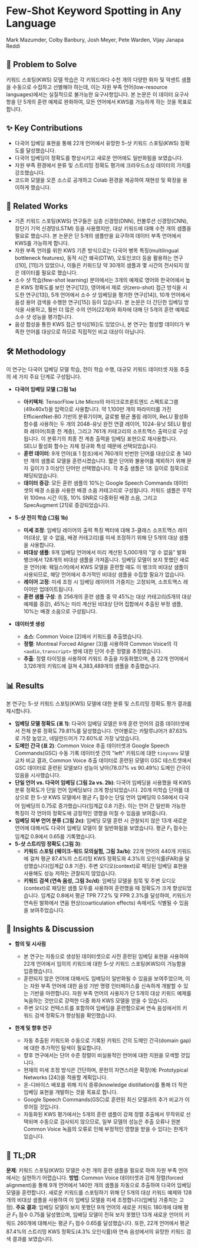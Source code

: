 # Few-Shot Keyword Spotting in Any Language

Mark Mazumder, Colby Banbury, Josh Meyer, Pete Warden, Vijay Janapa Reddi

## 🧩 Problem to Solve

키워드 스포팅(KWS) 모델 학습은 각 키워드마다 수천 개의 다양한 화자 및 악센트 샘플을 수동으로 수집하고 선별해야 하는데, 이는 자원 부족 언어(low-resource languages)에서는 실질적으로 불가능한 요구사항입니다. 본 논문은 이 데이터 요구사항을 단 5개의 훈련 예제로 완화하여, 모든 언어에서 KWS를 가능하게 하는 것을 목표로 합니다.

## ✨ Key Contributions

- 다국어 임베딩 표현을 통해 22개 언어에서 유망한 5-샷 키워드 스포팅(KWS) 정확도를 달성했습니다.
- 다국어 임베딩이 정확도를 향상시키고 새로운 언어에도 일반화됨을 보였습니다.
- 자원 부족 환경에서 분류 및 스트리밍 정확도 평가에 크라우드소싱 데이터의 가치를 강조했습니다.
- 코드와 모델을 오픈 소스로 공개하고 Colab 환경을 제공하여 재현성 및 확장을 용이하게 했습니다.

## 📎 Related Works

- 기존 키워드 스포팅(KWS) 연구들은 심층 신경망(DNN), 컨볼루션 신경망(CNN), 장단기 기억 신경망(LSTM) 등을 사용했지만, 대상 키워드에 대해 수천 개의 샘플을 필요로 했습니다. 본 논문은 단 5개의 샘플만을 요구하여 데이터 부족 언어에서 KWS를 가능하게 합니다.
- 자원 부족 언어를 위한 KWS 기존 방식으로는 다국어 병목 특징(multilingual bottleneck features), 동적 시간 왜곡(DTW), 오토인코더 등을 활용하는 연구([10], [11])가 있었으나, 이들은 키워드당 약 30개의 샘플과 몇 시간의 전사되지 않은 데이터를 필요로 했습니다.
- 소수 샷 학습(few-shot learning) 분야에서는 3개의 예제로 영어와 한국어에서 높은 KWS 정확도를 보인 연구([12]), 영어에서 제로 샷(zero-shot) 접근 방식을 시도한 연구([13]), 5개 언어에서 소수 샷 임베딩을 평가한 연구([14]), 10개 언어에서 음성 용어 검색을 수행한 연구([15]) 등이 있습니다. 본 논문은 더 간단한 임베딩 방식을 사용하고, 훨씬 더 많은 수의 언어(22개)와 화자에 대해 단 5개의 훈련 예제로 소수 샷 성능을 평가합니다.
- 음성 합성을 통한 KWS 접근 방식([16])도 있었으나, 본 연구는 합성할 데이터가 부족한 언어를 대상으로 하므로 직접적인 비교 대상이 아닙니다.

## 🛠️ Methodology

이 연구는 다국어 임베딩 모델 학습, 전이 학습 수행, 대규모 키워드 데이터셋 자동 추출의 세 가지 주요 단계로 구성됩니다.

- **다국어 임베딩 모델 (그림 1a)**

  - **아키텍처**: TensorFlow Lite Micro의 마이크로프론트엔드 스펙트로그램(49x40x1)을 입력으로 사용합니다. 약 1,100만 개의 파라미터를 가진 EfficientNet-B0 기반의 분류기이며, 글로벌 평균 풀링 레이어, ReLU 활성화 함수를 사용하는 두 개의 2048-유닛 완전 연결 레이어, 1024-유닛 SELU 활성화 레이어(최종 전 계층), 그리고 761개 카테고리의 소프트맥스 출력으로 구성됩니다. 이 분류기의 최종 전 계층 출력을 임베딩 표현으로 재사용합니다. SELU 활성화 함수는 자체 정규화 특성 때문에 선택되었습니다.
  - **훈련 데이터**: 9개 언어(표 1 참조)에서 760개의 빈번한 단어를 대상으로 총 140만 개의 샘플로 모델을 훈련시켰습니다. 짧은 단어와 불용어를 제외하기 위해 문자 길이가 3 이상인 단어만 선택했습니다. 각 추출 샘플은 1초 길이로 침묵으로 패딩되었습니다.
  - **데이터 증강**: 모든 훈련 샘플의 10%는 Google Speech Commands 데이터셋의 배경 소음을 사용한 배경 소음 카테고리로 구성됩니다. 키워드 샘플은 무작위 100ms 시간 이동, 10% SNR로 다중화된 배경 소음, 그리고 SpecAugment [21]로 증강되었습니다.

- **5-샷 전이 학습 (그림 1b)**

  - **미세 조정**: 임베딩 레이어의 출력 특징 벡터에 대해 3-클래스 소프트맥스 레이어(대상, 알 수 없음, 배경 카테고리)를 미세 조정하기 위해 단 5개의 대상 샘플을 사용합니다.
  - **비대상 샘플**: 9개 임베딩 언어에서 미리 계산된 5,000개의 "알 수 없음" 발화 뱅크에서 128개의 비대상 샘플을 가져옵니다. 임베딩 모델이 보지 못했던 새로운 언어(예: 웨일스어)에서 KWS 모델을 훈련할 때도 이 뱅크의 비대상 샘플이 사용되므로, 해당 언어에서 추가적인 비대상 샘플을 수집할 필요가 없습니다.
  - **레이어 고정**: 미세 조정 시 임베딩 레이어의 가중치는 고정되며, 소프트맥스 레이어만 업데이트됩니다.
  - **훈련 샘플 구성**: 총 256개의 훈련 샘플 중 약 45%는 대상 카테고리(5개의 대상 예제를 증강), 45%는 미리 계산된 비대상 단어 집합에서 추출된 부정 샘플, 10%는 배경 소음으로 구성됩니다.

- **데이터셋 생성**
  - **소스**: Common Voice [2]에서 키워드를 추출했습니다.
  - **정렬**: Montreal Forced Aligner [3]를 사용하여 Common Voice의 각 `<audio,transcript>` 쌍에 대한 단어 수준 정렬을 추정했습니다.
  - **추출**: 정렬 타이밍을 사용하여 키워드 추출을 자동화했으며, 총 22개 언어에서 3,126개의 키워드에 걸쳐 4,383,489개의 샘플을 추출했습니다.

## 📊 Results

본 연구는 5-샷 키워드 스포팅(KWS) 모델에 대한 분류 및 스트리밍 정확도 평가 결과를 제시합니다.

- **임베딩 모델 정확도 (표 1)**: 다국어 임베딩 모델은 9개 훈련 언어의 검증 데이터셋에서 전체 분류 정확도 79.81%를 달성했습니다. 언어별로는 카탈루냐어가 87.63%로 가장 높았고, 네덜란드어가 72.60%로 가장 낮았습니다.
- **도메인 간극 (표 2)**: Common Voice 추출 데이터셋과 Google Speech Commands(GSC) 수동 기록 데이터셋 간의 "left" 키워드에 대한 `tinyconv` 모델 교차 비교 결과, Common Voice 추출 데이터로 훈련된 모델이 GSC 테스트셋에서 GSC 데이터로 훈련된 모델보다 성능이 낮아(78.07% vs 90.49%) 도메인 간극이 있음을 시사했습니다.
- **단일 언어 vs. 다국어 임베딩 (그림 2a vs. 2b)**: 다국어 임베딩을 사용했을 때 KWS 분류 정확도가 단일 언어 임베딩보다 크게 향상되었습니다. 20개 미학습 단어를 대상으로 한 5-샷 KWS 모델에서 평균 $F_1$ 점수는 단일 언어 임베딩의 0.58에서 다국어 임베딩의 0.75로 증가했습니다(임계값 0.8 기준). 이는 언어 간 일반화 가능한 특징이 각 언어의 정확도에 긍정적인 영향을 미칠 수 있음을 보여줍니다.
- **임베딩 외부 언어 분류 (그림 2c)**: 임베딩 모델 훈련 시 관찰되지 않은 13개 새로운 언어에 대해서도 다국어 임베딩 모델이 잘 일반화됨을 보였습니다. 평균 $F_1$ 점수는 임계값 0.8에서 0.65를 기록했습니다.
- **5-샷 스트리밍 정확도 (그림 3)**:
  - **키워드 스포팅 (웨이크-워드 모의실험, 그림 3a/b)**: 22개 언어의 440개 키워드에 걸쳐 평균 87.4%의 스트리밍 KWS 정확도와 4.3%의 오인식률(FAR)을 달성했습니다(임계값 0.8 기준). 주변 오디오(context)로 패딩된 임베딩 표현을 사용해도 성능 저하는 관찰되지 않았습니다.
  - **키워드 검색 (연속 음성, 그림 3c/d)**: 임베딩 모델을 침묵 및 주변 오디오(context)로 패딩된 샘플 모두를 사용하여 훈련했을 때 정확도가 크게 향상되었습니다. 임계값 0.8에서 평균 TPR 77.2% 및 FPR 2.3%를 달성하여, 키워드가 연속된 발화에서 연음 현상(coarticulation effects) 속에서도 식별될 수 있음을 보여주었습니다.

## 🧠 Insights & Discussion

- **함의 및 시사점**

  - 본 연구는 자동으로 생성된 데이터셋으로 사전 훈련된 임베딩 표현을 사용하여 22개 언어에서 임의의 키워드에 대한 5-샷 키워드 스포팅(KWS)이 가능함을 입증했습니다.
  - 훈련되지 않은 언어에 대해서도 임베딩이 일반화될 수 있음을 보여주었으며, 이는 자원 부족 언어에 대한 음성 기반 명령 인터페이스를 신속하게 개발할 수 있는 기반을 마련합니다. 자원 부족 언어의 사용자가 단 5개의 대상 키워드 예제를 녹음하는 것만으로 강력한 다중 화자 KWS 모델을 얻을 수 있습니다.
  - 주변 오디오 컨텍스트를 포함하여 임베딩을 훈련함으로써 연속 음성에서의 키워드 검색 정확도가 향상됨을 확인했습니다.

- **한계 및 향후 연구**
  - 자동 추출된 키워드와 수동으로 기록된 키워드 간의 도메인 간극(domain gap)에 대한 추가적인 탐색이 필요합니다.
  - 향후 연구에서는 단어 수준 정렬이 비실용적인 언어에 대한 지원을 모색할 것입니다.
  - 현재의 미세 조정 방식은 간단하며, 문헌의 자연스러운 확장(예: Prototypical Networks [24])을 적용할 계획입니다.
  - 온-디바이스 배포를 위해 지식 증류(knowledge distillation)를 통해 더 작은 임베딩 표현을 개발하는 것을 목표로 합니다.
  - Google Speech Commands(GSC)로 훈련된 최신 모델과의 추가 비교가 이루어질 것입니다.
  - 자동화된 KWS 평가에서는 5개의 훈련 샘플이 강제 정렬 추출에서 무작위로 선택되며 수동으로 검사되지 않으므로, 일부 모델의 성능은 추출 오류나 원본 Common Voice 녹음의 오류로 인해 부정적인 영향을 받을 수 있다는 한계가 있습니다.

## 📌 TL;DR

**문제**: 키워드 스포팅(KWS) 모델은 수천 개의 훈련 샘플을 필요로 하여 자원 부족 언어에서는 실현하기 어렵습니다.
**방법**: Common Voice 데이터셋과 강제 정렬(forced alignment)을 통해 9개 언어에서 140만 개의 샘플을 자동으로 추출하여 다국어 임베딩 모델을 훈련합니다. 새로운 키워드를 스포팅하기 위해 단 5개의 대상 키워드 예제와 128개의 비대상 샘플을 사용하여 이 임베딩 모델을 미세 조정합니다(임베딩 가중치는 고정).
**주요 결과**: 임베딩 모델이 보지 못했던 9개 언어의 새로운 키워드 180개에 대해 평균 $F_1$ 점수 0.75를 달성했으며, 임베딩 모델이 전혀 보지 못했던 13개 새로운 언어의 키워드 260개에 대해서는 평균 $F_1$ 점수 0.65를 달성했습니다. 또한, 22개 언어에서 평균 87.4%의 스트리밍 KWS 정확도(4.3% 오인식률)와 연속 음성에서의 유망한 키워드 검색 결과를 보였습니다.
